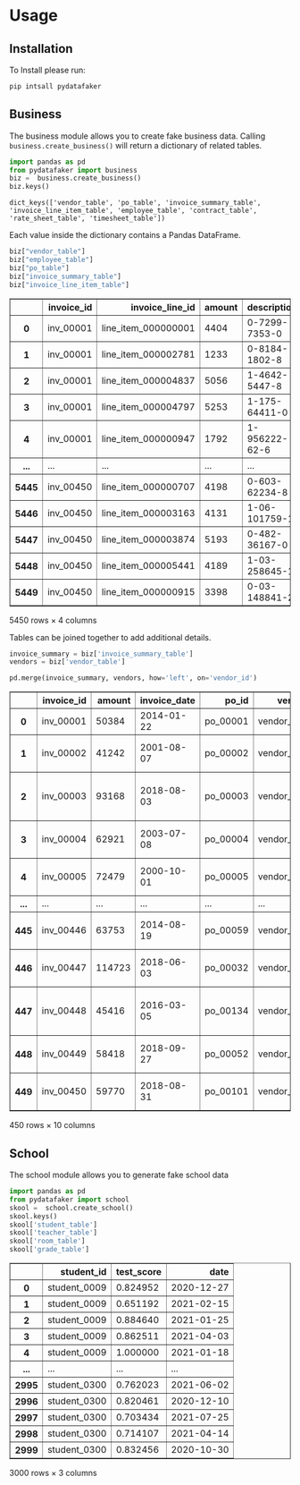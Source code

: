 # Usage

## Installation

To Install please run:

```bash
pip intsall pydatafaker
```

## Business

The business module allows you to create fake business data. Calling `business.create_business()` will return a dictionary of related tables.


```python
import pandas as pd
from pydatafaker import business
biz =  business.create_business()
biz.keys()
```




    dict_keys(['vendor_table', 'po_table', 'invoice_summary_table', 'invoice_line_item_table', 'employee_table', 'contract_table', 'rate_sheet_table', 'timesheet_table'])



Each value inside the dictionary contains a Pandas DataFrame.


```python
biz["vendor_table"]
biz["employee_table"]
biz["po_table"]
biz["invoice_summary_table"]
biz["invoice_line_item_table"]
```




<div>
<style scoped>
    .dataframe tbody tr th:only-of-type {
        vertical-align: middle;
    }

    .dataframe tbody tr th {
        vertical-align: top;
    }

    .dataframe thead th {
        text-align: right;
    }
</style>
<table border="1" class="dataframe">
  <thead>
    <tr style="text-align: right;">
      <th></th>
      <th>invoice_id</th>
      <th>invoice_line_id</th>
      <th>amount</th>
      <th>description</th>
    </tr>
  </thead>
  <tbody>
    <tr>
      <th>0</th>
      <td>inv_00001</td>
      <td>line_item_000000001</td>
      <td>4404</td>
      <td>0-7299-7353-0</td>
    </tr>
    <tr>
      <th>1</th>
      <td>inv_00001</td>
      <td>line_item_000002781</td>
      <td>1233</td>
      <td>0-8184-1802-8</td>
    </tr>
    <tr>
      <th>2</th>
      <td>inv_00001</td>
      <td>line_item_000004837</td>
      <td>5056</td>
      <td>1-4642-5447-8</td>
    </tr>
    <tr>
      <th>3</th>
      <td>inv_00001</td>
      <td>line_item_000004797</td>
      <td>5253</td>
      <td>1-175-64411-0</td>
    </tr>
    <tr>
      <th>4</th>
      <td>inv_00001</td>
      <td>line_item_000000947</td>
      <td>1792</td>
      <td>1-956222-62-6</td>
    </tr>
    <tr>
      <th>...</th>
      <td>...</td>
      <td>...</td>
      <td>...</td>
      <td>...</td>
    </tr>
    <tr>
      <th>5445</th>
      <td>inv_00450</td>
      <td>line_item_000000707</td>
      <td>4198</td>
      <td>0-603-62234-8</td>
    </tr>
    <tr>
      <th>5446</th>
      <td>inv_00450</td>
      <td>line_item_000003163</td>
      <td>4131</td>
      <td>1-06-101759-1</td>
    </tr>
    <tr>
      <th>5447</th>
      <td>inv_00450</td>
      <td>line_item_000003874</td>
      <td>5193</td>
      <td>0-482-36167-0</td>
    </tr>
    <tr>
      <th>5448</th>
      <td>inv_00450</td>
      <td>line_item_000005441</td>
      <td>4189</td>
      <td>1-03-258645-1</td>
    </tr>
    <tr>
      <th>5449</th>
      <td>inv_00450</td>
      <td>line_item_000000915</td>
      <td>3398</td>
      <td>0-03-148841-2</td>
    </tr>
  </tbody>
</table>
<p>5450 rows × 4 columns</p>
</div>



Tables can be joined together to add additional details.


```python
invoice_summary = biz['invoice_summary_table']
vendors = biz['vendor_table']

pd.merge(invoice_summary, vendors, how='left', on='vendor_id')
```




<div>
<style scoped>
    .dataframe tbody tr th:only-of-type {
        vertical-align: middle;
    }

    .dataframe tbody tr th {
        vertical-align: top;
    }

    .dataframe thead th {
        text-align: right;
    }
</style>
<table border="1" class="dataframe">
  <thead>
    <tr style="text-align: right;">
      <th></th>
      <th>invoice_id</th>
      <th>amount</th>
      <th>invoice_date</th>
      <th>po_id</th>
      <th>vendor_id</th>
      <th>vendor_name</th>
      <th>vendor_description</th>
      <th>address</th>
      <th>phone</th>
      <th>email</th>
    </tr>
  </thead>
  <tbody>
    <tr>
      <th>0</th>
      <td>inv_00001</td>
      <td>50384</td>
      <td>2014-01-22</td>
      <td>po_00001</td>
      <td>vendor_00001</td>
      <td>Duran LLC</td>
      <td>Multi-lateral bottom-line attitude</td>
      <td>756 Emma Loop\nNew Randallton, MA 34074</td>
      <td>001-403-947-8923x710</td>
      <td>lreed@example.net</td>
    </tr>
    <tr>
      <th>1</th>
      <td>inv_00002</td>
      <td>41242</td>
      <td>2001-08-07</td>
      <td>po_00002</td>
      <td>vendor_00002</td>
      <td>Mcconnell, Cook and Jacobs</td>
      <td>Multi-channeled 4thgeneration access</td>
      <td>3908 Moore Ferry Suite 731\nRileystad, OH 66846</td>
      <td>7967687131</td>
      <td>hscott@example.org</td>
    </tr>
    <tr>
      <th>2</th>
      <td>inv_00003</td>
      <td>93168</td>
      <td>2018-08-03</td>
      <td>po_00003</td>
      <td>vendor_00003</td>
      <td>Fowler PLC</td>
      <td>De-engineered analyzing matrix</td>
      <td>3744 Sarah Islands Apt. 917\nThompsonhaven, AK...</td>
      <td>881.131.6277x81348</td>
      <td>brandon73@example.com</td>
    </tr>
    <tr>
      <th>3</th>
      <td>inv_00004</td>
      <td>62921</td>
      <td>2003-07-08</td>
      <td>po_00004</td>
      <td>vendor_00004</td>
      <td>Washington, Jimenez and Melendez</td>
      <td>Horizontal 24/7 flexibility</td>
      <td>872 Ware Terrace\nLake Sarafort, NY 25369</td>
      <td>964.601.5818</td>
      <td>sramirez@example.org</td>
    </tr>
    <tr>
      <th>4</th>
      <td>inv_00005</td>
      <td>72479</td>
      <td>2000-10-01</td>
      <td>po_00005</td>
      <td>vendor_00005</td>
      <td>Johnson-Martinez</td>
      <td>Upgradable modular middleware</td>
      <td>2928 Dalton Station Apt. 170\nNorth Theresahav...</td>
      <td>(100)611-9164x12103</td>
      <td>danieljeanette@example.org</td>
    </tr>
    <tr>
      <th>...</th>
      <td>...</td>
      <td>...</td>
      <td>...</td>
      <td>...</td>
      <td>...</td>
      <td>...</td>
      <td>...</td>
      <td>...</td>
      <td>...</td>
      <td>...</td>
    </tr>
    <tr>
      <th>445</th>
      <td>inv_00446</td>
      <td>63753</td>
      <td>2014-08-19</td>
      <td>po_00059</td>
      <td>vendor_00059</td>
      <td>Romero, Miller and Cruz</td>
      <td>Configurable optimizing instruction set</td>
      <td>5751 Brian Green\nSouth Nicoleside, OR 95098</td>
      <td>751.189.4118x40072</td>
      <td>lbrewer@example.org</td>
    </tr>
    <tr>
      <th>446</th>
      <td>inv_00447</td>
      <td>114723</td>
      <td>2018-06-03</td>
      <td>po_00032</td>
      <td>vendor_00032</td>
      <td>Hill LLC</td>
      <td>Stand-alone regional intranet</td>
      <td>1052 Benjamin Spurs\nPort Carl, FL 75681</td>
      <td>(460)310-2789x04620</td>
      <td>michelle35@example.net</td>
    </tr>
    <tr>
      <th>447</th>
      <td>inv_00448</td>
      <td>45416</td>
      <td>2016-03-05</td>
      <td>po_00134</td>
      <td>vendor_00047</td>
      <td>Harris-Lyons</td>
      <td>Virtual value-added archive</td>
      <td>751 Paul Square\nNorth Raymondview, AL 26626</td>
      <td>+1-211-463-2487x4474</td>
      <td>terri31@example.net</td>
    </tr>
    <tr>
      <th>448</th>
      <td>inv_00449</td>
      <td>58418</td>
      <td>2018-09-27</td>
      <td>po_00052</td>
      <td>vendor_00052</td>
      <td>Thompson-Young</td>
      <td>Secured 3rdgeneration archive</td>
      <td>957 Sharon Lakes Suite 644\nSouth Victoriaside...</td>
      <td>0474775509</td>
      <td>edward24@example.net</td>
    </tr>
    <tr>
      <th>449</th>
      <td>inv_00450</td>
      <td>59770</td>
      <td>2018-08-31</td>
      <td>po_00101</td>
      <td>vendor_00041</td>
      <td>Wood, Mason and Lopez</td>
      <td>Visionary explicit software</td>
      <td>73688 Daugherty Coves\nPort Pamela, UT 76207</td>
      <td>574.997.1700</td>
      <td>stevenlowery@example.com</td>
    </tr>
  </tbody>
</table>
<p>450 rows × 10 columns</p>
</div>



## School

The school module allows you to generate fake school data


```python
import pandas as pd
from pydatafaker import school
skool =  school.create_school()
skool.keys()
skool['student_table']
skool['teacher_table']
skool['room_table']
skool['grade_table']
```




<div>
<style scoped>
    .dataframe tbody tr th:only-of-type {
        vertical-align: middle;
    }

    .dataframe tbody tr th {
        vertical-align: top;
    }

    .dataframe thead th {
        text-align: right;
    }
</style>
<table border="1" class="dataframe">
  <thead>
    <tr style="text-align: right;">
      <th></th>
      <th>student_id</th>
      <th>test_score</th>
      <th>date</th>
    </tr>
  </thead>
  <tbody>
    <tr>
      <th>0</th>
      <td>student_0009</td>
      <td>0.824952</td>
      <td>2020-12-27</td>
    </tr>
    <tr>
      <th>1</th>
      <td>student_0009</td>
      <td>0.651192</td>
      <td>2021-02-15</td>
    </tr>
    <tr>
      <th>2</th>
      <td>student_0009</td>
      <td>0.884640</td>
      <td>2021-01-25</td>
    </tr>
    <tr>
      <th>3</th>
      <td>student_0009</td>
      <td>0.862511</td>
      <td>2021-04-03</td>
    </tr>
    <tr>
      <th>4</th>
      <td>student_0009</td>
      <td>1.000000</td>
      <td>2021-01-18</td>
    </tr>
    <tr>
      <th>...</th>
      <td>...</td>
      <td>...</td>
      <td>...</td>
    </tr>
    <tr>
      <th>2995</th>
      <td>student_0300</td>
      <td>0.762023</td>
      <td>2021-06-02</td>
    </tr>
    <tr>
      <th>2996</th>
      <td>student_0300</td>
      <td>0.820461</td>
      <td>2020-12-10</td>
    </tr>
    <tr>
      <th>2997</th>
      <td>student_0300</td>
      <td>0.703434</td>
      <td>2021-07-25</td>
    </tr>
    <tr>
      <th>2998</th>
      <td>student_0300</td>
      <td>0.714107</td>
      <td>2021-04-14</td>
    </tr>
    <tr>
      <th>2999</th>
      <td>student_0300</td>
      <td>0.832456</td>
      <td>2020-10-30</td>
    </tr>
  </tbody>
</table>
<p>3000 rows × 3 columns</p>
</div>


